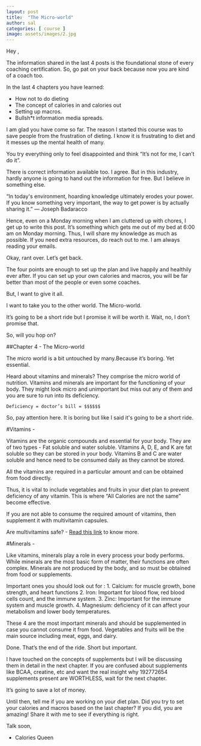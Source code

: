 ```yaml
---
layout: post
title:  "The Micro-world"
author: sal
categories: [ course ]
image: assets/images/2.jpg
---
```

Hey ,
 
The information shared in the last 4 posts is the foundational stone of every coaching certification. So, go pat on your back because now you are kind of a coach too. 

In the last 4 chapters you have learned:
+ How not to do dieting
+ The concept of calories in and calories out
+ Setting up macros.
+ Bullsh*t information media spreads.

I am glad you have come so far.
The reason I started this course was to save people from the frustration of dieting. I know it is frustrating to diet and it messes up the mental health of many.

You try everything only to feel disappointed and think “It’s not for me, I can’t do it”.

There is correct information available too. I agree. But in this industry, hardly anyone is going to hand out the information for free.
But I believe in something else.
 
“In today's environment, hoarding knowledge ultimately erodes your power. If you know something very important, the way to get power is by actually sharing it.” ― Joseph Badaracco

Hence, even on a Monday morning when I am cluttered up with chores, I get up to write this post. It’s something which gets me out of my bed at 6:00 am on Monday morning. Thus, I will share my knowledge as much as possible. If you need extra resources, do reach out to me. I am always reading your emails.

Okay, rant over. Let’s get back.

The four points are enough to set up the plan and live happily and healthily ever after. If you can set up your own calories and macros, you will be far better than most of the people or even some coaches.

But, I want to give it all.

I want to take you to the other world. The Micro-world.

It’s going to be a short ride but I promise it will be worth it. Wait, no, I don’t promise that.

So, will you hop on?
 
##Chapter 4 - The Micro-world


The micro world is a bit untouched by many.Because it’s boring.
Yet essential.

Heard about vitamins and minerals? They comprise the micro world of nutrition.
Vitamins and minerals are important for the functioning of your body. They might look micro and unimportant but miss out any of them and you are sure to run into its deficiency.

`Deficiency = doctor’s bill = $$$$$$`

So, pay attention here. It is boring but like I said it's going to be a short ride.

#Vitamins - 

Vitamins are the organic compounds and essential for your body. They are of two types - Fat soluble and water soluble. Vitamins A, D, E, and K are fat soluble so they can be stored in your body. Vitamins B and C are water soluble and hence need to be consumed daily as they cannot be stored.

All the vitamins are required in a particular amount and can be obtained from food directly.

Thus, it is vital to include vegetables and fruits in your diet plan to prevent deficiency of any vitamin. This is where “All Calories are not the same” become effective.

If you are not able to consume the required amount of vitamins, then supplement it with multivitamin capsules.


Are multivitamins safe? - [Read this link][link] to know more.


#Minerals - 

Like vitamins, minerals play a role in every process your body performs. While minerals are the most basic form of matter, their functions are often complex. Minerals are not produced by the body, and so must be obtained from food or supplements.

Important ones you should look out for :
    1. Calcium: for muscle growth, bone strength, and heart functions
    2. Iron: Important for blood flow, red blood cells count, and the immune system. 
    3. Zinc: Important for the immune system and muscle growth.
    4. Magnesium: deficiency of it can affect your metabolism and lower body temperatures.

These 4 are the most important minerals and should be supplemented in case you cannot consume it from food. Vegetables and fruits will be the main source including meat, eggs, and dairy.



Done.
That’s the end of the ride. Short but important.


I have touched on the concepts of supplements but I will be discussing them in detail in the next chapter.
If you are confused about supplements like BCAA, creatine, etc and want the real insight why 192772654 supplements present are WORTHLESS, wait for the next chapter.

It’s going to save a lot of money.

Until then, tell me if you are working on your diet plan.
Did you try to set your calories and macros based on the last chapter?
If you did, you are amazing!
Share it with me to see if everything is right.

Talk soon, 
  - Calories Queen

[link]: https://examine.com/nutrition/do-you-need-a-multivitamin